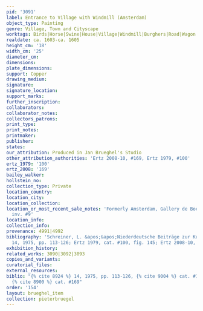 ```yaml
---
pid: '3091'
label: Entrance to Village with Windmill (Amsterdam)
object_type: Painting
genre: Village, Town and Cityscape
worktags: Birds|Horse|Swine|House|Village|Windmill|Burghers|Road|Wagon
realdate: ca. 1603-ca. 1605
height_cm: '18'
width_cm: '25'
diameter_cm:
dimensions:
plate_dimensions:
support: Copper
drawing_medium:
signature:
signature_location:
support_marks:
further_inscription:
collaborators:
collaborator_notes:
collectors_patrons:
print_type:
print_notes:
printmaker:
publisher:
states:
our_attribution: Produced in Jan Brueghel's Studio
other_attribution_authorities: 'Ertz 2008-10, #169, Ertz 1979, #100'
ertz_1979: '100'
ertz_2008: '169'
bailey_walker:
hollstein_no:
collection_type: Private
location_country:
location_city:
location_collection:
location_or_most_recent_sale_notes: 'Formerly Amsterdam, Gallery de Boer, May 1963,
  inv. #9'
location_info:
collection_info:
provenance: 4991|4992
bibliography: 'Schreiner, L. &apos;&apos;Niederdeutsche Beiträge zur Kunstgeschichte&apos;&apos;,
  14, 1975, pp. 113-126; Ertz 1979, cat. #100, fig. 145; Ertz 2008-10, cat. #169'
exhibition_history:
related_works: 3090|3092|3093
copies_and_variants:
curatorial_files:
external_resources:
biblio: "{% cite 8924 %} 14, 1975, pp. 113-126, {% cite 9004 %} cat. #100, fig. 145,
  {% cite 8900 %} cat. #169"
order: '154'
layout: brueghel_item
collection: pieterbruegel
---
```

